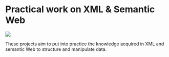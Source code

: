 # Practical work on XML & Semantic Web
![](https://websemantique.ca/wp-content/uploads/2017/02/Semantic_web_wordle-705x435.jpg)

These projects aim to put into practice the knowledge acquired in XML and semantic Web to structure and manipulate data.

